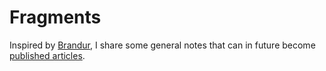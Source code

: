 # Fragments

Inspired by [Brandur](https://brandur.org/fragments), I share some general notes that can in future become [published articles](../sharing/my-articles.md).
